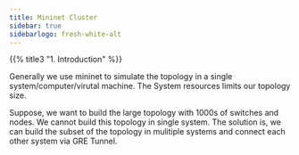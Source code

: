 ```yaml
---
title: Mininet Cluster
sidebar: true
sidebarlogo: fresh-white-alt
---
```


{{% title3 "1. Introduction" %}}

Generally we use mininet to simulate the topology in a single system/computer/virutal machine. The System resources limits our topology size.

Suppose, we want to build the large topology with 1000s of switches and nodes. We cannot build this topology in single system. The solution is, we can build the subset of the topology in mulitiple systems and connect each other system via GRE Tunnel.
